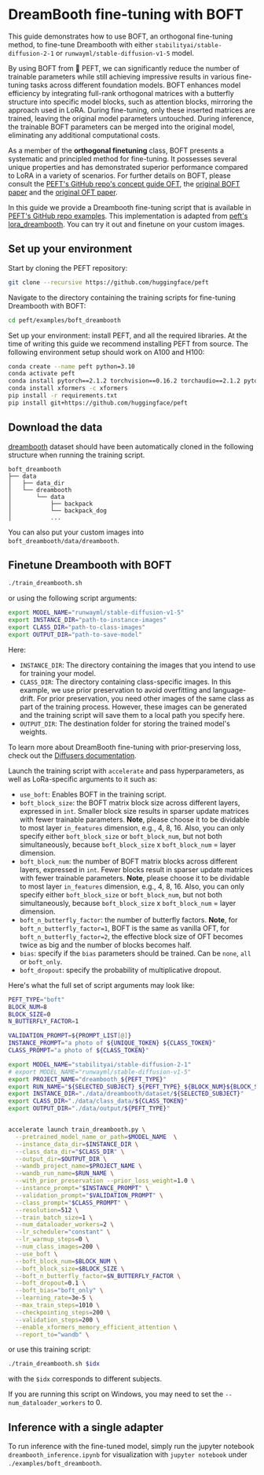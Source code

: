 <!--Copyright 2023 The HuggingFace Team. All rights reserved.

Licensed under the Apache License, Version 2.0 (the "License"); you may not use this file except in compliance with
the License. You may obtain a copy of the License at

http://www.apache.org/licenses/LICENSE-2.0

Unless required by applicable law or agreed to in writing, software distributed under the License is distributed on
an "AS IS" BASIS, WITHOUT WARRANTIES OR CONDITIONS OF ANY KIND, either express or implied. See the License for the
specific language governing permissions and limitations under the License.

⚠️ Note that this file is in Markdown but contain specific syntax for our doc-builder (similar to MDX) that may not be
rendered properly in your Markdown viewer.

-->

# DreamBooth fine-tuning with BOFT

This guide demonstrates how to use BOFT, an orthogonal fine-tuning method, to fine-tune Dreambooth with either `stabilityai/stable-diffusion-2-1` or `runwayml/stable-diffusion-v1-5` model.

By using BOFT from 🤗 PEFT, we can significantly reduce the number of trainable parameters while still achieving impressive results in various fine-tuning tasks across different foundation models. BOFT enhances model efficiency by integrating full-rank orthogonal matrices with a butterfly structure into specific model blocks, such as attention blocks, mirroring the approach used in LoRA. During fine-tuning, only these inserted matrices are trained, leaving the original model parameters untouched. During inference, the trainable BOFT parameters can be merged into the original model, eliminating any additional computational costs.

As a member of the **orthogonal finetuning** class, BOFT presents a systematic and principled method for fine-tuning. It possesses several unique properties and has demonstrated superior performance compared to LoRA in a variety of scenarios. For further details on BOFT, please consult the [PEFT's GitHub repo's concept guide OFT](https://https://huggingface.co/docs/peft/index), the [original BOFT paper](https://arxiv.org/abs/2311.06243) and the [original OFT paper](https://arxiv.org/abs/2306.07280).

In this guide we provide a Dreambooth fine-tuning script that is available in [PEFT's GitHub repo examples](https://github.com/huggingface/peft/tree/main/examples/boft_dreambooth). This implementation is adapted from [peft's lora_dreambooth](https://github.com/huggingface/peft/tree/main/examples/lora_dreambooth). You can try it out and finetune on your custom images.

## Set up your environment

Start by cloning the PEFT repository:

```bash
git clone --recursive https://github.com/huggingface/peft
```

Navigate to the directory containing the training scripts for fine-tuning Dreambooth with BOFT:

```bash
cd peft/examples/boft_dreambooth
```

Set up your environment: install PEFT, and all the required libraries. At the time of writing this guide we recommend installing PEFT from source. The following environment setup should work on A100 and H100:

```bash
conda create --name peft python=3.10
conda activate peft
conda install pytorch==2.1.2 torchvision==0.16.2 torchaudio==2.1.2 pytorch-cuda=11.8 -c pytorch -c nvidia
conda install xformers -c xformers
pip install -r requirements.txt
pip install git+https://github.com/huggingface/peft
```

## Download the data

[dreambooth](https://github.com/google/dreambooth) dataset should have been automatically cloned in the following structure when running the training script.

```
boft_dreambooth
├── data
│   ├── data_dir
│   └── dreambooth
│       └── data
│           ├── backpack
│           └── backpack_dog
│           ...
```

You can also put your custom images into `boft_dreambooth/data/dreambooth`.

## Finetune Dreambooth with BOFT

```bash
./train_dreambooth.sh
```

or using the following script arguments:

```bash
export MODEL_NAME="runwayml/stable-diffusion-v1-5"
export INSTANCE_DIR="path-to-instance-images"
export CLASS_DIR="path-to-class-images"
export OUTPUT_DIR="path-to-save-model"
```

Here:

- `INSTANCE_DIR`: The directory containing the images that you intend to use for training your model.
- `CLASS_DIR`: The directory containing class-specific images. In this example, we use prior preservation to avoid overfitting and language-drift. For prior preservation, you need other images of the same class as part of the training process. However, these images can be generated and the training script will save them to a local path you specify here.
- `OUTPUT_DIR`: The destination folder for storing the trained model's weights.

To learn more about DreamBooth fine-tuning with prior-preserving loss, check out the [Diffusers documentation](https://huggingface.co/docs/diffusers/training/dreambooth#finetuning-with-priorpreserving-loss).

Launch the training script with `accelerate` and pass hyperparameters, as well as LoRa-specific arguments to it such as:

- `use_boft`: Enables BOFT in the training script.
- `boft_block_size`: the BOFT matrix block size across different layers, expressed in `int`. Smaller block size results in sparser update matrices with fewer trainable parameters. **Note**, please choose it to be dividable to most layer `in_features` dimension, e.g., 4, 8, 16. Also, you can only specify either `boft_block_size` or `boft_block_num`, but not both simultaneously, because `boft_block_size` x `boft_block_num` = layer dimension.
- `boft_block_num`: the number of BOFT matrix blocks across different layers, expressed in `int`. Fewer blocks result in sparser update matrices with fewer trainable parameters. **Note**, please choose it to be dividable to most layer `in_features` dimension, e.g., 4, 8, 16. Also, you can only specify either `boft_block_size` or `boft_block_num`, but not both simultaneously, because `boft_block_size` x `boft_block_num` = layer dimension.
- `boft_n_butterfly_factor`: the number of butterfly factors. **Note**, for `boft_n_butterfly_factor=1`, BOFT is the same as vanilla OFT, for `boft_n_butterfly_factor=2`, the effective block size of OFT becomes twice as big and the number of blocks becomes half.
- `bias`: specify if the `bias` parameters should be trained. Can be `none`, `all` or `boft_only`.
- `boft_dropout`: specify the probability of multiplicative dropout.

Here's what the full set of script arguments may look like:

```bash
PEFT_TYPE="boft"
BLOCK_NUM=8
BLOCK_SIZE=0
N_BUTTERFLY_FACTOR=1

VALIDATION_PROMPT=${PROMPT_LIST[@]}
INSTANCE_PROMPT="a photo of ${UNIQUE_TOKEN} ${CLASS_TOKEN}"
CLASS_PROMPT="a photo of ${CLASS_TOKEN}"

export MODEL_NAME="stabilityai/stable-diffusion-2-1"
# export MODEL_NAME="runwayml/stable-diffusion-v1-5"
export PROJECT_NAME="dreambooth_${PEFT_TYPE}"
export RUN_NAME="${SELECTED_SUBJECT}_${PEFT_TYPE}_${BLOCK_NUM}${BLOCK_SIZE}${N_BUTTERFLY_FACTOR}"
export INSTANCE_DIR="./data/dreambooth/dataset/${SELECTED_SUBJECT}"
export CLASS_DIR="./data/class_data/${CLASS_TOKEN}"
export OUTPUT_DIR="./data/output/${PEFT_TYPE}"


accelerate launch train_dreambooth.py \
  --pretrained_model_name_or_path=$MODEL_NAME  \
  --instance_data_dir=$INSTANCE_DIR \
  --class_data_dir="$CLASS_DIR" \
  --output_dir=$OUTPUT_DIR \
  --wandb_project_name=$PROJECT_NAME \
  --wandb_run_name=$RUN_NAME \
  --with_prior_preservation --prior_loss_weight=1.0 \
  --instance_prompt="$INSTANCE_PROMPT" \
  --validation_prompt="$VALIDATION_PROMPT" \
  --class_prompt="$CLASS_PROMPT" \
  --resolution=512 \
  --train_batch_size=1 \
  --num_dataloader_workers=2 \
  --lr_scheduler="constant" \
  --lr_warmup_steps=0 \
  --num_class_images=200 \
  --use_boft \
  --boft_block_num=$BLOCK_NUM \
  --boft_block_size=$BLOCK_SIZE \
  --boft_n_butterfly_factor=$N_BUTTERFLY_FACTOR \
  --boft_dropout=0.1 \
  --boft_bias="boft_only" \
  --learning_rate=3e-5 \
  --max_train_steps=1010 \
  --checkpointing_steps=200 \
  --validation_steps=200 \
  --enable_xformers_memory_efficient_attention \
  --report_to="wandb" \
```

or use this training script:

```bash
./train_dreambooth.sh $idx
```

with the `$idx` corresponds to different subjects.

If you are running this script on Windows, you may need to set the `--num_dataloader_workers` to 0.

## Inference with a single adapter

To run inference with the fine-tuned model, simply run the jupyter notebook `dreambooth_inference.ipynb` for visualization with `jupyter notebook` under `./examples/boft_dreambooth`.
